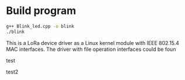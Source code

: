 # Build program
```sh
g++ Blink_led.cpp -o blink
./blink
```
This is a LoRa device driver as a Linux kernel module with IEEE 802.15.4 MAC interfaces.
The driver with file operation interfaces could be foun

test

test2
